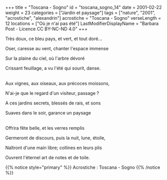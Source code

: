 +++
title = "Toscana - Sogno"
id = "toscana_sogno_14"
date = 2001-02-22
weight = 23
categories = ["Jardin et paysage"]
tags = ["nature", "2001", "acrostiche", "alexandrin"]
acrostiche = "Toscana - Sogno"
verseLength = 12
locations = ["Où je n'ai pas été"]
LastModifierDisplayName = "Barbara Post - Licence CC BY-NC-ND 4.0"
+++

Très doux, ce bleu pays, et vert, et tout doré...

Oser, caresse au vent, chanter l'espace immense

Sur la plaine du ciel, où l'arbre dévoré

Crissant feuillage, a vu l'été qui sourit, danse.

 \
Aux vignes, aux oiseaux, aux précoces moissons,

N'ai-je que le regard d'un visiteur, passage ?

A ces jardins secrets, blessés de rais, et sons

Suaves dans le soir, garance un paysage

 \
Offrira fête belle, et les verres remplis

Germeront de discours, puis la nuit, lune, étoile,

Naîtront d'une main libre; collines en leurs plis

Ouvrent l'éternel art de notes et de toile.

{{% notice style="primary" %}}
Acrostiche : Toscana - Sogno
{{% /notice %}}
